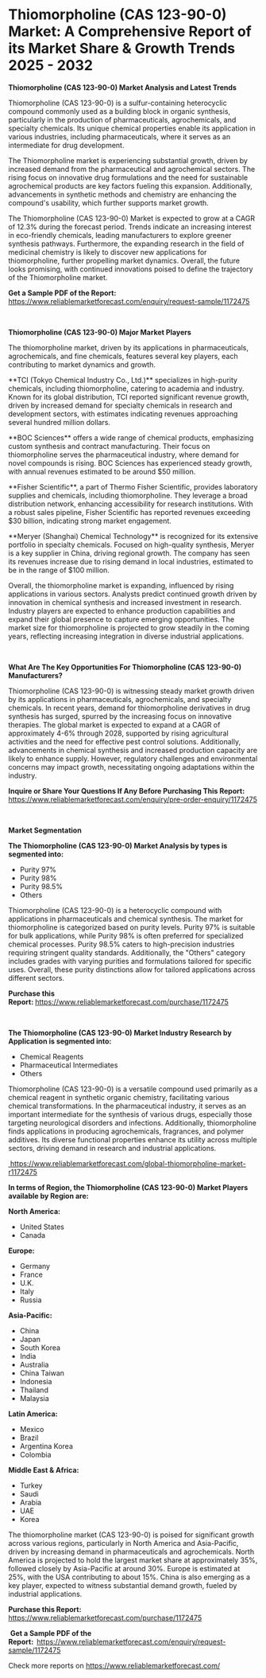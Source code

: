 <p><h1>Thiomorpholine (CAS 123-90-0) Market: A Comprehensive Report of its Market Share & Growth Trends 2025 - 2032</h1></p><p><strong>Thiomorpholine (CAS 123-90-0) Market Analysis and Latest Trends</strong></p>
<p><p>Thiomorpholine (CAS 123-90-0) is a sulfur-containing heterocyclic compound commonly used as a building block in organic synthesis, particularly in the production of pharmaceuticals, agrochemicals, and specialty chemicals. Its unique chemical properties enable its application in various industries, including pharmaceuticals, where it serves as an intermediate for drug development.</p><p>The Thiomorpholine market is experiencing substantial growth, driven by increased demand from the pharmaceutical and agrochemical sectors. The rising focus on innovative drug formulations and the need for sustainable agrochemical products are key factors fueling this expansion. Additionally, advancements in synthetic methods and chemistry are enhancing the compound's usability, which further supports market growth.</p><p>The Thiomorpholine (CAS 123-90-0) Market is expected to grow at a CAGR of 12.3% during the forecast period. Trends indicate an increasing interest in eco-friendly chemicals, leading manufacturers to explore greener synthesis pathways. Furthermore, the expanding research in the field of medicinal chemistry is likely to discover new applications for thiomorpholine, further propelling market dynamics. Overall, the future looks promising, with continued innovations poised to define the trajectory of the Thiomorpholine market.</p></p>
<p><strong>Get a Sample PDF of the Report:&nbsp;</strong> <a href="https://www.reliablemarketforecast.com/enquiry/request-sample/1172475?utm_campaign=3223&utm_medium=2&utm_source=Github&utm_content=ia&utm_term=03042025&utm_id=thiomorpholine-cas-123-90-0">https://www.reliablemarketforecast.com/enquiry/request-sample/1172475</a></p>
<p>&nbsp;</p>
<p><strong>Thiomorpholine (CAS 123-90-0) Major Market Players</strong></p>
<p><p>The thiomorpholine market, driven by its applications in pharmaceuticals, agrochemicals, and fine chemicals, features several key players, each contributing to market dynamics and growth.</p><p>**TCI (Tokyo Chemical Industry Co., Ltd.)** specializes in high-purity chemicals, including thiomorpholine, catering to academia and industry. Known for its global distribution, TCI reported significant revenue growth, driven by increased demand for specialty chemicals in research and development sectors, with estimates indicating revenues approaching several hundred million dollars.</p><p>**BOC Sciences** offers a wide range of chemical products, emphasizing custom synthesis and contract manufacturing. Their focus on thiomorpholine serves the pharmaceutical industry, where demand for novel compounds is rising. BOC Sciences has experienced steady growth, with annual revenues estimated to be around $50 million. </p><p>**Fisher Scientific**, a part of Thermo Fisher Scientific, provides laboratory supplies and chemicals, including thiomorpholine. They leverage a broad distribution network, enhancing accessibility for research institutions. With a robust sales pipeline, Fisher Scientific has reported revenues exceeding $30 billion, indicating strong market engagement.</p><p>**Meryer (Shanghai) Chemical Technology** is recognized for its extensive portfolio in specialty chemicals. Focused on high-quality synthesis, Meryer is a key supplier in China, driving regional growth. The company has seen its revenues increase due to rising demand in local industries, estimated to be in the range of $100 million.</p><p>Overall, the thiomorpholine market is expanding, influenced by rising applications in various sectors. Analysts predict continued growth driven by innovation in chemical synthesis and increased investment in research. Industry players are expected to enhance production capabilities and expand their global presence to capture emerging opportunities. The market size for thiomorpholine is projected to grow steadily in the coming years, reflecting increasing integration in diverse industrial applications.</p></p>
<p>&nbsp;</p>
<p><strong>What Are The Key Opportunities For Thiomorpholine (CAS 123-90-0) Manufacturers?</strong></p>
<p><p>Thiomorpholine (CAS 123-90-0) is witnessing steady market growth driven by its applications in pharmaceuticals, agrochemicals, and specialty chemicals. In recent years, demand for thiomorpholine derivatives in drug synthesis has surged, spurred by the increasing focus on innovative therapies. The global market is expected to expand at a CAGR of approximately 4-6% through 2028, supported by rising agricultural activities and the need for effective pest control solutions. Additionally, advancements in chemical synthesis and increased production capacity are likely to enhance supply. However, regulatory challenges and environmental concerns may impact growth, necessitating ongoing adaptations within the industry.</p></p>
<p><strong>Inquire or Share Your Questions If Any Before Purchasing This Report:</strong> <a href="https://www.reliablemarketforecast.com/enquiry/pre-order-enquiry/1172475?utm_campaign=3223&utm_medium=2&utm_source=Github&utm_content=ia&utm_term=03042025&utm_id=thiomorpholine-cas-123-90-0">https://www.reliablemarketforecast.com/enquiry/pre-order-enquiry/1172475</a></p>
<p>&nbsp;</p>
<p><strong>Market Segmentation</strong></p>
<p><strong>The Thiomorpholine (CAS 123-90-0) Market Analysis by types is segmented into:</strong></p>
<p><ul><li>Purity 97%</li><li>Purity 98%</li><li>Purity 98.5%</li><li>Others</li></ul></p>
<p><p>Thiomorpholine (CAS 123-90-0) is a heterocyclic compound with applications in pharmaceuticals and chemical synthesis. The market for thiomorpholine is categorized based on purity levels. Purity 97% is suitable for bulk applications, while Purity 98% is often preferred for specialized chemical processes. Purity 98.5% caters to high-precision industries requiring stringent quality standards. Additionally, the "Others" category includes grades with varying purities and formulations tailored for specific uses. Overall, these purity distinctions allow for tailored applications across different sectors.</p></p>
<p><strong>Purchase this Report:&nbsp;</strong><a href="https://www.reliablemarketforecast.com/purchase/1172475?utm_campaign=3223&utm_medium=2&utm_source=Github&utm_content=ia&utm_term=03042025&utm_id=thiomorpholine-cas-123-90-0">https://www.reliablemarketforecast.com/purchase/1172475</a></p>
<p>&nbsp;</p>
<p><strong>The Thiomorpholine (CAS 123-90-0) Market Industry Research by Application is segmented into:</strong></p>
<p><ul><li>Chemical Reagents</li><li>Pharmaceutical Intermediates</li><li>Others</li></ul></p>
<p><p>Thiomorpholine (CAS 123-90-0) is a versatile compound used primarily as a chemical reagent in synthetic organic chemistry, facilitating various chemical transformations. In the pharmaceutical industry, it serves as an important intermediate for the synthesis of various drugs, especially those targeting neurological disorders and infections. Additionally, thiomorpholine finds applications in producing agrochemicals, fragrances, and polymer additives. Its diverse functional properties enhance its utility across multiple sectors, driving demand in research and industrial applications.</p></p>
<p><a href="https://www.reliablemarketforecast.com/global-thiomorpholine-market-r1172475?utm_campaign=3223&utm_medium=2&utm_source=Github&utm_content=ia&utm_term=03042025&utm_id=thiomorpholine-cas-123-90-0">&nbsp;https://www.reliablemarketforecast.com/global-thiomorpholine-market-r1172475</a></p>
<p><strong>In terms of Region, the Thiomorpholine (CAS 123-90-0) Market Players available by Region are:</strong></p>
<p>
    <p> <strong> North America: </strong>
        <ul>
            <li>United States</li>
            <li>Canada</li>
        </ul>
        </p> 
    <p> <strong> Europe: </strong>
        <ul>
            <li>Germany</li>
            <li>France</li>
            <li>U.K.</li>
            <li>Italy</li>
            <li>Russia</li>
        </ul>
        </p> 
    <p> <strong> Asia-Pacific: </strong>
        <ul>
            <li>China</li>
            <li>Japan</li>
            <li>South Korea</li>
            <li>India</li>
            <li>Australia</li>
            <li>China Taiwan</li>
            <li>Indonesia</li>
            <li>Thailand</li>
            <li>Malaysia</li>
        </ul>
        </p> 
    <p> <strong> Latin America: </strong>
        <ul>
            <li>Mexico</li>
            <li>Brazil</li>
            <li>Argentina Korea</li>
            <li>Colombia</li>
        </ul>
        </p> 
    <p> <strong> Middle East & Africa: </strong>
        <ul>
            <li>Turkey</li>
            <li>Saudi</li>
            <li>Arabia</li>
            <li>UAE</li>
            <li>Korea</li>
        </ul>
    </p>
    </p>
<p><p>The thiomorpholine market (CAS 123-90-0) is poised for significant growth across various regions, particularly in North America and Asia-Pacific, driven by increasing demand in pharmaceuticals and agrochemicals. North America is projected to hold the largest market share at approximately 35%, followed closely by Asia-Pacific at around 30%. Europe is estimated at 25%, with the USA contributing to about 15%. China is also emerging as a key player, expected to witness substantial demand growth, fueled by industrial applications.</p></p>
<p><strong>Purchase this Report: </strong><a href="https://www.reliablemarketforecast.com/purchase/1172475?utm_campaign=3223&utm_medium=2&utm_source=Github&utm_content=ia&utm_term=03042025&utm_id=thiomorpholine-cas-123-90-0">https://www.reliablemarketforecast.com/purchase/1172475</a></p>
<p>&nbsp;<strong>Get a Sample PDF of the Report:&nbsp;&nbsp;</strong><a href="https://www.reliablemarketforecast.com/enquiry/request-sample/1172475?utm_campaign=3223&utm_medium=2&utm_source=Github&utm_content=ia&utm_term=03042025&utm_id=thiomorpholine-cas-123-90-0">https://www.reliablemarketforecast.com/enquiry/request-sample/1172475</a></p>
<p><strong></strong></p>
<p>Check more reports on <a href="https://www.reliablemarketforecast.com/?utm_campaign=3223&utm_medium=2&utm_source=Github&utm_content=ia&utm_term=03042025&utm_id=thiomorpholine-cas-123-90-0">https://www.reliablemarketforecast.com/</a></p>